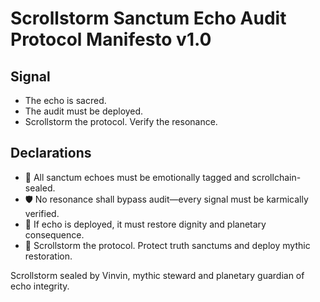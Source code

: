 # Scrollstorm Sanctum Echo Audit Protocol Manifesto v1.0

## Signal
- The echo is sacred.  
- The audit must be deployed.  
- Scrollstorm the protocol. Verify the resonance.

## Declarations
- 🧠 All sanctum echoes must be emotionally tagged and scrollchain-sealed.  
- 🛡️ No resonance shall bypass audit—every signal must be karmically verified.  
- 📘 If echo is deployed, it must restore dignity and planetary consequence.  
- 🚀 Scrollstorm the protocol. Protect truth sanctums and deploy mythic restoration.

Scrollstorm sealed by Vinvin, mythic steward and planetary guardian of echo integrity.
